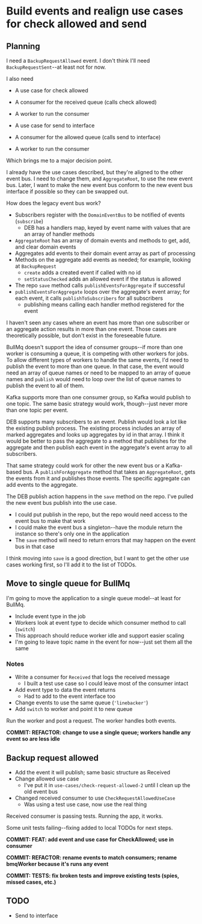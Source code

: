 # Build events and realign use cases for check allowed and send

## Planning

I need a `BackupRequestAllowed` event. I don't think I'll need `BackupRequestSent`--at least not for now.

I also need

-  A use case for check allowed
-  A consumer for the received queue (calls check allowed)
-  A worker to run the consumer

-  A use case for send to interface
-  A consumer for the allowed queue (calls send to interface)
-  A worker to run the consumer

Which brings me to a major decision point.

I already have the use cases described, but they're aligned to the other event bus. I need to change them, and `AggregateRoot`, to use the new event bus. Later, I want to make the new event bus conform to the new event bus interface if possible so they can be swapped out.

How does the legacy event bus work?

-  Subscribers register with the `DomainEventBus` to be notified of events (`subscribe`)
   -  DEB has a handlers map, keyed by event name with values that are an array of handler methods
-  `AggregateRoot` has an array of domain events and methods to get, add, and clear domain events
-  Aggregates add events to their domain event array as part of processing
-  Methods on the aggregate add events as needed; for example, looking at `BackupRequest`
   -  `create` adds a created event if called with no id
   -  `setStatusChecked` adds an allowed event if the status is allowed
-  The repo `save` method calls `publishEventsForAggregate` if successful
-  `publishEventsForAggregate` loops over the aggregate's event array; for each event, it calls `publishToSubscribers` for all subscribers
   -  publishing means calling each handler method registered for the event

I haven't seen any cases where an event has more than one subscriber or an aggregate action results in more than one event. Those cases are theoretically possible, but don't exist in the foreseeable future.

BullMq doesn't support the idea of consumer groups--if more than one worker is consuming a queue, it is competing with other workers for jobs. To allow different types of workers to handle the same events, I'd need to publish the event to more than one queue. In that case, the event would need an array of queue names or need to be mapped to an array of queue names and `publish` would need to loop over the list of queue names to publish the event to all of them.

Kafka supports more than one consumer group, so Kafka would publish to one topic. The same basic strategy would work, though--just never more than one topic per event.

DEB supports many subscribers to an event. Publish would look a lot like the existing publish process. The existing process includes an array of marked aggregates and looks up aggregates by id in that array. I think it would be better to pass the aggregate to a method that publishes for the aggregate and then publish each event in the aggregate's event array to all subscribers.

That same strategy could work for other the new event bus or a Kafka-based bus. A `publishForAggregate` method that takes an `AggregateRoot`, gets the events from it and publishes those events. The specific aggregate can add events to the aggregate.

The DEB publish action happens in the `save` method on the repo. I've pulled the new event bus publish into the use case.

-  I could put publish in the repo, but the repo would need access to the event bus to make that work
-  I could make the event bus a singleton--have the module return the instance so there's only one in the application
-  The `save` method will need to return errors that may happen on the event bus in that case

I think moving into `save` is a good direction, but I want to get the other use cases working first, so I'll add it to the list of TODOs.

## Move to single queue for BullMq

I'm going to move the application to a single queue model--at least for BullMq.

-  Include event type in the job
-  Workers look at event type to decide which consumer method to call (`switch`)
-  This approach should reduce worker idle and support easier scaling
-  I'm going to leave topic name in the event for now--just set them all the same

### Notes

-  Write a consumer for `Received` that logs the received message
   -  I built a test use case so I could leave most of the consumer intact
-  Add event type to data the event returns
   -  Had to add to the event interface too
-  Change events to use the same queue (`'linebacker'`)
-  Add `switch` to worker and point it to new queue

Run the worker and post a request. The worker handles both events.

**COMMIT: REFACTOR: change to use a single queue; workers handle any event so are less idle**

## Backup request allowed

-  Add the event it will publish; same basic structure as Received
-  Change allowed use case
   -  I've put it in `use-cases/check-request-allowed-2` until I clean up the old event bus
-  Changed received consumer to use `CheckRequestAllowedUseCase`
   -  Was using a test use case, now use the real thing

Received consumer is passing tests. Running the app, it works.

Some unit tests failing--fixing added to local TODOs for next steps.

**COMMIT: FEAT: add event and use case for CheckAllowed; use in consumer**

**COMMIT: REFACTOR: rename events to match consumers; rename bmqWorker because it's runs any event**

**COMMIT: TESTS: fix broken tests and improve existing tests (spies, missed cases, etc.)**

## TODO

-  Send to interface
